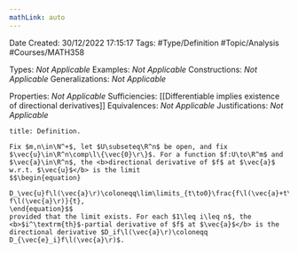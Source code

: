 ```yaml
---
mathLink: auto
---
```


<div class="topSpace"></div>

Date Created: 30/12/2022 17:15:17
Tags: #Type/Definition #Topic/Analysis #Courses/MATH358

Types: <i>Not Applicable</i>
Examples: <i>Not Applicable</i>
Constructions: <i>Not Applicable</i>
Generalizations: <i>Not Applicable</i>

Properties: <i>Not Applicable</i>
Sufficiencies: [[Differentiable implies existence of directional derivatives]]
Equivalences: <i>Not Applicable</i>
Justifications: <i>Not Applicable</i>

``` ad-Definition
title: Definition.

Fix $m,n\in\N^+$, let $U\subseteq\R^n$ be open, and fix $\vec{u}\in\R^n\comp\l\{\vec{0}\r\}$. For a function $f:U\to\R^m$ and $\vec{a}\in\R^n$, the <b>directional derivative of $f$ at $\vec{a}$ w.r.t. $\vec{u}$</b> is the limit
$$\begin{equation}
    D_\vec{u}f\l(\vec{a}\r)\coloneqq\lim\limits_{t\to0}\frac{f\l(\vec{a}+t\vec{u}\r)-f\l(\vec{a}\r)}{t},
\end{equation}$$
provided that the limit exists. For each $1\leq i\leq n$, the <b>$i^\textrm{th}$-partial derivative of $f$ at $\vec{a}$</b> is the directional derivative $D_if\l(\vec{a}\r)\coloneqq D_{\vec{e}_i}f\l(\vec{a}\r)$.

```
